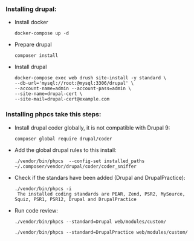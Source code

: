 ### Installing drupal:
* Install docker
    ```
    docker-compose up -d
    ```
 * Prepare drupal
    ```
    composer install
    ```
* Install drupal
    ```
   docker-compose exec web drush site-install -y standard \
    --db-url='mysql://root:@mysql:3306/drupal' \
    --account-name=admin --account-pass=admin \
    --site-name=drupal-cert \
    --site-mail=drupal-cert@example.com
    ```
### Installing phpcs take this steps:
* Install drupal coder globally, it is not compatible with Drupal 9:
    ```
    composer global require drupal/coder
    ```
* Add the global drupal rules to this install:
    ```
    ./vendor/bin/phpcs  --config-set installed_paths ~/.composer/vendor/drupal/coder/coder_sniffer
    ```
* Check if the standars have been added (Drupal and DrupalPractice):
    ```
    ./vendor/bin/phpcs -i
     The installed coding standards are PEAR, Zend, PSR2, MySource, Squiz, PSR1, PSR12, Drupal and DrupalPractice
    ```
* Run code review:
    ```
    ./vendor/bin/phpcs --standard=Drupal web/modules/custom/
    ```
    ```
    ./vendor/bin/phpcs --standard=DrupalPractice web/modules/custom/
    ```

